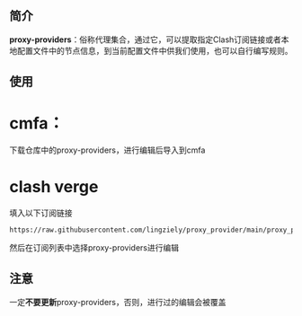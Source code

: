 ## 简介
**proxy-providers**：俗称代理集合，通过它，可以提取指定Clash订阅链接或者本地配置文件中的节点信息，到当前配置文件中供我们使用，也可以自行编写规则。
## **使用**
# cmfa：
下载仓库中的proxy-providers，进行编辑后导入到cmfa
# clash verge
填入以下订阅链接
```
https://raw.githubusercontent.com/lingziely/proxy_provider/main/proxy_provider
```
然后在订阅列表中选择proxy-providers进行编辑
## 注意
一定**不要更新**proxy-providers，否则，进行过的编辑会被覆盖
